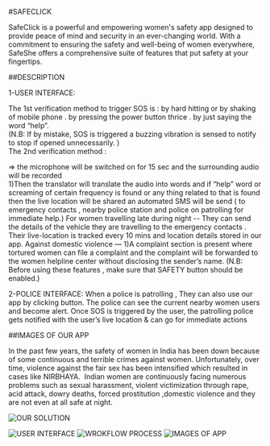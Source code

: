 #SAFECLICK 

SafeClick is a powerful and empowering women's safety app designed to provide peace of mind and security in an ever-changing world. With a commitment to ensuring the safety and well-being of women everywhere, SafeShe offers a comprehensive suite of features that put safety at your fingertips.

##DESCRIPTION

1-USER INTERFACE:

The 1st verification method to trigger SOS is  :
 by hard hitting  or by shaking of mobile phone .
 by pressing the power button thrice . 
 by  just saying the word “help”.     
(N.B:  If by  mistake, SOS is triggered a buzzing vibration is sensed to notify to stop if opened unnecessarily. )                                                                                                                                                                        
The 2nd verification method :

=> the microphone will be switched on for 15 sec and the surrounding audio will be recorded  
1)Then the translator will translate the audio into words and if “help” word  or screaming of certain frequency is found or any thing related to that is found then 
the  live location will be shared 
 an automated SMS will be send
( to emergency contacts , nearby police station and police on  patrolling for immediate help.)
For women travelling  late during night -- 
They can send the details of the vehicle they are travelling to the emergency contacts .
Their live-location  is tracked every 10 mins and  location details stored in our app.
Against domestic violence —
1)A complaint section is present where tortured women can file a complaint and the complaint will be forwarded to the women helpline center  without disclosing the sender’s name.
(N.B: Before using these features , make sure that SAFETY button should be enabled.)


2-POLICE INTERFACE:
When a police is patrolling ,
They can also use our app by clicking button.
The police can see the current nearby women users and become alert.
Once SOS is triggered by the user, the patrolling police gets notified with the user’s live location &  can go for immediate actions


##IMAGES OF OUR APP

In the past few years, the safety of women in India has been down because of some continuous and terrible crimes against women. Unfortunately, over time, violence against the fair sex has been intensified which resulted in cases like NIRBHAYA.  Indian women are continuously facing numerous problems such as sexual harassment, violent victimization through rape, acid attack, dowry deaths, forced prostitution ,domestic violence and they are not even at all safe at night.

![OUR SOLUTION](safeclick1/assets/kavachsafeclick1.png)

![USER INTERFACE](safeclick1/assets/kavachsafeclick2.png)
![WROKFLOW PROCESS](safeclick1/assets/kavachsafeclick3.png)
![IMAGES OF APP](safeclick1/assets/kavachsafeclick4.png)




